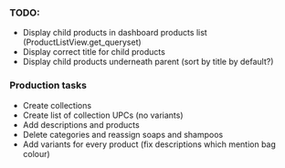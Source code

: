 ### TODO:
 
* Display child products in dashboard products list (ProductListView.get_queryset)
* Display correct title for child products
* Display child products underneath parent (sort by title by default?)

### Production tasks 

* Create collections
* Create list of collection UPCs (no variants)
* Add descriptions and products
* Delete categories and reassign soaps and shampoos
* Add variants for every product (fix descriptions which mention bag colour)